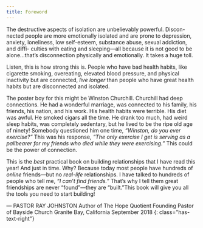 ```yaml
---
title: Foreword
---
```


The destructive aspects of isolation are unbelievably powerful. Discon-
nected people are more emotionally isolated and are prone to depression,
anxiety, loneliness, low self-esteem, substance abuse, sexual addiction, and diffi-
culties with eating and sleeping—all because it is not good to be alone...that’s
disconnection physically and emotionally. It takes a huge toll.

Listen, this is how strong this is. People who have bad health habits, like
cigarette smoking, overeating, elevated blood pressure, and physical inactivity
but are connected, _live longer_ than people who have great health habits but are
disconnected and isolated.

The poster boy for this might be Winston Churchill. Churchill had deep
connections. He had a wonderful marriage, was connected to his family, his
friends, his nation, and his work. His health habits were terrible. His diet was
awful. He smoked cigars all the time. He drank too much, had weird sleep
habits, was completely sedentary, but he lived to be the ripe old age of ninety!
Somebody questioned him one time, _“Winston, do you ever exercise?”_ This was
his response, _“The only exercise I get is serving as a pallbearer for my friends
who died while they were exercising.”_ This could be the power of connection.

This is the _best_ practical book on building relationships that I have read
this year! And just in time. Why? Because today most people have hundreds
of _online_ friends—but no _real-life_ relationships. I have talked to hundreds of
people who tell me, _“I can’t find friends.”_ That’s why I tell them great friendships
are never “found”—they are “built.”This book will give you all the tools you
need to start building!

— PASTOR RAY JOHNSTON
Author of The Hope Quotient
Founding Pastor of Bayside Church
Granite Bay, California
September 2018
{: class="has-text-right"}